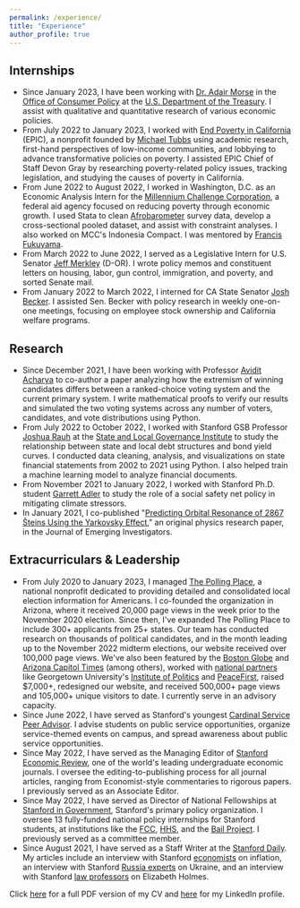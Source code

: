 ```yaml
---
permalink: /experience/
title: "Experience"
author_profile: true
---
```


## Internships
- Since January 2023, I have been working with [Dr. Adair Morse](https://haas.berkeley.edu/faculty/morse-adair/) in the [Office of Consumer Policy](https://home.treasury.gov/policy-issues/consumer-policy) at the [U.S. Department of the Treasury](https://home.treasury.gov/). I assist with qualitative and quantitative research of various economic policies. 
- From July 2022 to January 2023, I worked with [End Poverty in California](https://endpovertyinca.org/) (EPIC), a nonprofit founded by [Michael Tubbs](https://en.wikipedia.org/wiki/Michael_Tubbs) using academic research, first-hand perspectives of low-income communities, and lobbying to advance transformative policies on poverty. I assisted EPIC Chief of Staff Devon Gray by researching poverty-related policy issues, tracking legislation, and studying the causes of poverty in California.
- From June 2022 to August 2022, I worked in Washington, D.C. as an Economic Analysis Intern for the [Millennium Challenge Corporation](https://www.mcc.gov/), a federal aid agency focused on reducing poverty through economic growth. I used Stata to clean [Afrobarometer](https://www.afrobarometer.org/) survey data, develop a cross-sectional pooled dataset, and assist with constraint analyses. I also worked on MCC's Indonesia Compact. I was mentored by [Francis Fukuyama](https://en.wikipedia.org/wiki/Francis_Fukuyama).
- From March 2022 to June 2022, I served as a Legislative Intern for U.S. Senator [Jeff Merkley](https://www.merkley.senate.gov/) (D-OR). I wrote policy memos and constituent letters on housing, labor, gun control, immigration, and poverty, and sorted Senate mail.
- From January 2022 to March 2022, I interned for CA State Senator [Josh Becker](https://sd13.senate.ca.gov/). I assisted Sen. Becker with policy research in weekly one-on-one meetings, focusing on employee stock ownership and California welfare programs.

## Research
- Since December 2021, I have been working with Professor [Avidit Acharya](https://www.aviditacharya.com/home) to co-author a paper analyzing how the extremism of winning candidates differs between a ranked-choice voting system and the current primary system. I write mathematical proofs to verify our results and simulated the two voting systems across any number of voters, candidates, and vote distributions using Python. 
- From July 2022 to October 2022, I worked with Stanford GSB Professor [Joshua Rauh](https://web.stanford.edu/~rauh/index.html) at the [State and Local Governance Institute](https://www.hoover.org/focus-areas/empowering-state-and-local-governance) to study the relationship between state and local debt structures and bond yield curves. I conducted data cleaning, analysis, and visualizations on state financial statements from 2002 to 2021 using Python. I also helped train a machine learning model to analyze financial documents.
- From November 2021 to January 2022, I worked with Stanford Ph.D. student [Garrett Adler](https://earth.stanford.edu/events/e-iper-dissertation-defense-garrett-albistegui-adler-social-order-and-social-protection#gs.cpmwy4) to study the role of a social safety net policy in mitigating climate stressors. 
- In January 2021, I co-published "[Predicting Orbital Resonance of 2867 Šteins Using the Yarkovsky Effect](https://www.emerginginvestigators.org/articles/predicting-orbital-resonance-of-2867-steins-using-the-yarkovsky-effect/pdf)," an original physics research paper, in the Journal of Emerging Investigators. 

## Extracurriculars & Leadership
- From July 2020 to January 2023, I managed [The Polling Place](https://thepollingplace.org/), a national nonprofit dedicated to providing detailed and consolidated local election information for Americans. I co-founded the organization in Arizona, where it received 20,000 page views in the week prior to the November 2020 election. Since then, I've expanded The Polling Place to include 300+ applicants from 25+ states. Our team has conducted research on thousands of political candidates, and in the month leading up to the November 2022 midterm elections, our website received over 100,000 page views. We've also been featured by the [Boston Globe](https://www.bostonglobe.com/2021/11/03/metro/newton-south-students-work-bring-polling-place-massachusetts/) and [Arizona Capitol Times](https://azcapitoltimes.com/news/2020/10/22/too-young-to-vote-but-not-too-young-to-inform-voters/) (among others), worked with [national partners](https://www.peacefirst.org/home) like Georgetown University's [Institute of Politics](https://politics.georgetown.edu/) and [PeaceFirst](https://www.peacefirst.org/home), raised $7,000+, redesigned our website, and received 500,000+ page views and 105,000+ unique visitors to date. I currently serve in an advisory capacity.
- Since June 2022, I have served as Stanford's youngest [Cardinal Service Peer Advisor](https://haas.stanford.edu/resources/students/advising). I advise students on public service opportunities, organize service-themed events on campus, and spread awareness about public service opportunities.
- Since May 2022, I have served as the Managing Editor of [Stanford Economic Review](https://stanfordeconreview.com/), one of the world's leading undergraduate economic journals. I oversee the editing-to-publishing process for all journal articles, ranging from Economist-style commentaries to rigorous papers. I previously served as an Associate Editor.
- Since May 2022, I have served as Director of National Fellowships at [Stanford in Government](https://sig.stanford.edu/), Stanford's primary policy organization. I oversee 13 fully-funded national policy internships for Stanford students, at institutions like the [FCC](https://www.fcc.gov/), [HHS](https://www.hhs.gov/), and the [Bail Project](https://bailproject.org/). I previously served as a committee member.
- Since August 2021, I have served as a Staff Writer at the [Stanford Daily](https://stanforddaily.com/). My articles include an interview with Stanford [economists](https://stanforddaily.com/2022/09/04/stanford-economists-pin-runaway-inflation-on-government-expect-more-pain-on-the-horizon/) on inflation, an interview with Stanford [Russia experts](https://stanforddaily.com/2022/02/27/crisis-in-ukraine-your-questions-answered-by-stanford-experts/) on Ukraine, and an interview with Stanford [law professors](https://stanforddaily.com/2021/09/26/elizabeth-holmess-trial-outcome-is-uncertain-law-professors-say/) on Elizabeth Holmes.

Click [here](https://kwahal.github.io/files/Karsen%20Lee%20Wahal%20Resume%20(PDF).pdf) for a full PDF version of my CV and [here](https://www.linkedin.com/in/karsen-wahal/) for my LinkedIn profile.
